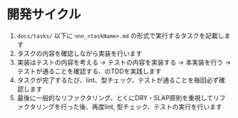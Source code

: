 # 開発サイクル

1. `docs/tasks/` 以下に `nnn_<taskName>.md` の形式で実行するタスクを記載します
2. タスクの内容を確認しながら実装を行います
3. 実装はテストの内容を考える -> テストの内容を実装する -> 本実装を行う -> テストが通ることを確認する、のTDDを実践します
4. タスクが完了するたび、lint、型チェック、テストが通ることを毎回必ず確認します
5. 最後に一般的なリファクタリング、とくにDRY・SLAP原則を重視してリファクタリングを行った後、再度lint, 型チェック、テストの実行を行います
  
